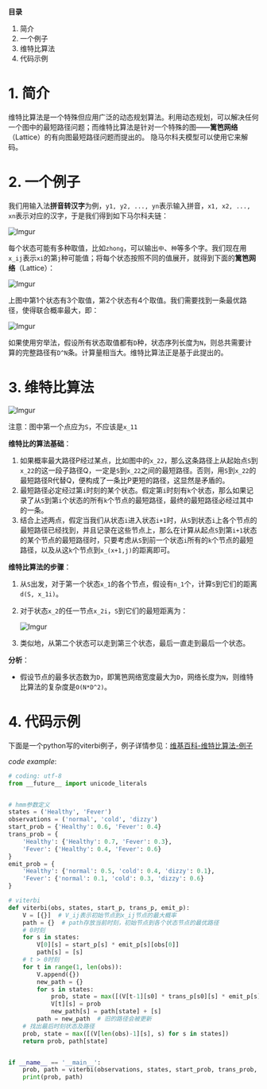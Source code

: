 **目录**

1. 简介
2. 一个例子
3. 维特比算法
4. 代码示例

# 1. 简介
维特比算法是一个特殊但应用广泛的动态规划算法。利用动态规划，可以解决任何一个图中的最短路径问题；而维特比算法是针对一个特殊的图——**篱笆网络**（Lattice）的有向图最短路径问题而提出的。
隐马尔科夫模型可以使用它来解码。

# 2. 一个例子
我们用输入法**拼音转汉字**为例，`y1, y2, ..., yn`表示输入拼音，`x1, x2, ..., xn`表示对应的汉字，于是我们得到如下马尔科夫链：

![Imgur](https://i.imgur.com/3Kv7FXl.png)

每个状态可能有多种取值，比如`zhong`，可以输出`中`、`种`等多个字。我们现在用`x_ij`表示`xi`的第`j`种可能值；将每个状态按照不同的值展开，就得到下面的**篱笆网络**（Lattice）：

![Imgur](https://i.imgur.com/ggIhHOj.png)

上图中第1个状态有3个取值，第2个状态有4个取值。我们需要找到一条最优路径，使得联合概率最大，即：

![Imgur](https://i.imgur.com/tSoUfHx.png)

如果使用穷举法，假设所有状态取值都有`D`种，状态序列长度为`N`，则总共需要计算的完整路径有`D^N`条。计算量相当大。维特比算法正是基于此提出的。

# 3. 维特比算法

![Imgur](https://i.imgur.com/1wWZ8jF.png)

注意：图中第一个点应为`S`，不应该是`x_11`

**维特比的算法基础**：

1. 如果概率最大路径P经过某点，比如图中的`x_22`，那么这条路径上从起始点`S`到`x_22`的这一段子路径Q，一定是`S`到`x_22`之间的最短路径。否则，用`S`到`x_22`的最短路径R代替Q，便构成了一条比P更短的路径，这显然是矛盾的。
2. 最短路径必定经过第`i`时刻的某个状态。假定第`i`时刻有`k`个状态，那么如果记录了从`S`到第`i`个状态的所有`k`个节点的最短路径，最终的最短路径必经过其中的一条。
3. 结合上述两点，假定当我们从状态`i`进入状态`i+1`时，从`S`到状态`i`上各个节点的最短路径已经找到，并且记录在这些节点上，那么在计算从起点`S`到第`i+1`状态的某个节点的最短路径时，只要考虑从`S`到前一个状态`i`所有的`k`个节点的最短路径，以及从这`k`个节点到`x_(x+1,j)`的距离即可。

**维特比算法的步骤**：

1. 从`S`出发，对于第一个状态`x_1`的各个节点，假设有`n_1`个，计算`S`到它们的距离`d(S, x_1i)`。
2. 对于状态`x_2`的任一节点`x_2i`，`S`到它们的最短距离为：

	![Imgur](https://i.imgur.com/9rLnS9Z.png)

3. 类似地，从第二个状态可以走到第三个状态，最后一直走到最后一个状态。

**分析**：

- 假设节点的最多状态数为`D`，即篱笆网络宽度最大为`D`，网络长度为`N`，则维特比算法的复杂度是`O(N*D^2)`。

# 4. 代码示例
下面是一个python写的viterbi例子，例子详情参见：[维基百科-维特比算法-例子](https://zh.wikipedia.org/wiki/%E7%BB%B4%E7%89%B9%E6%AF%94%E7%AE%97%E6%B3%95#例子)

*code example*:

```python
# coding: utf-8
from __future__ import unicode_literals


# hmm参数定义
states = ('Healthy', 'Fever')
observations = ('normal', 'cold', 'dizzy')
start_prob = {'Healthy': 0.6, 'Fever': 0.4}
trans_prob = {
    'Healthy': {'Healthy': 0.7, 'Fever': 0.3},
    'Fever': {'Healthy': 0.4, 'Fever': 0.6}
}
emit_prob = {
    'Healthy': {'normal': 0.5, 'cold': 0.4, 'dizzy': 0.1},
    'Fever': {'normal': 0.1, 'cold': 0.3, 'dizzy': 0.6}
}

# viterbi
def viterbi(obs, states, start_p, trans_p, emit_p):
    V = [{}]  # V_ij表示初始节点到x_ij节点的最大概率
    path = {}  # path存放当前时刻，初始节点到各个状态节点的最优路径
    # 0时刻
    for s in states:
        V[0][s] = start_p[s] * emit_p[s][obs[0]]
        path[s] = [s]
    # t > 0时刻
    for t in range(1, len(obs)):
        V.append({})
        new_path = {}
        for s in states:
            prob, state = max([(V[t-1][s0] * trans_p[s0][s] * emit_p[s][obs[t]], s0) for s0 in states])
            V[t][s] = prob
            new_path[s] = path[state] + [s]
        path = new_path  # 旧的路径会被更新
    # 找出最后时刻状态及路径
    prob, state = max([(V[len(obs)-1][s], s) for s in states])
    return prob, path[state]


if __name__ == '__main__':
    prob, path = viterbi(observations, states, start_prob, trans_prob, emit_prob)
    print(prob, path)
```
